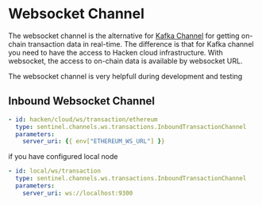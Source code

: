 # Websocket Channel

The websocket channel is the alternative for [Kafka Channel](/docs/Channels/KafkaChannels.md) for getting on-chain transaction data in real-time. The difference is that for Kafka channel you need to have the access to Hacken cloud infrastructure. With websocket, the access to on-chain data is available by websocket URL.

The websocket channel is very helpfull during development and testing

## Inbound Websocket Channel

```yaml
- id: hacken/cloud/ws/transaction/ethereum
  type: sentinel.channels.ws.transactions.InboundTransactionChannel
  parameters:
    server_uri: {{ env["ETHEREUM_WS_URL"] }}
```

if you have configured local node

```yaml
- id: local/ws/transaction
  type: sentinel.channels.ws.transactions.InboundTransactionChannel
  parameters:
    server_uri: ws://localhost:9300
```
